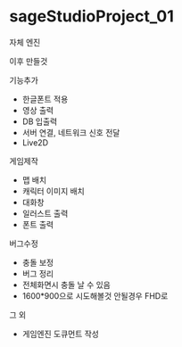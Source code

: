 ﻿# sageStudioProject_01

자체 엔진

이후 만들것

기능추가
 - 한글폰트 적용
 - 영상 출력
 - DB 입출력
 - 서버 연결, 네트워크 신호 전달
 - Live2D 
 
게임제작
 - 맵 배치
 - 캐릭터 이미지 배치
 - 대화창
 - 일러스트 출력
 - 폰트 출력

버그수정
 - 충돌 보정
 - 버그 정리
 - 전체화면시 충돌 날 수 있음
 - 1600*900으로 시도해볼것 안될경우 FHD로

그 외
 - 게임엔진 도큐먼트 작성
